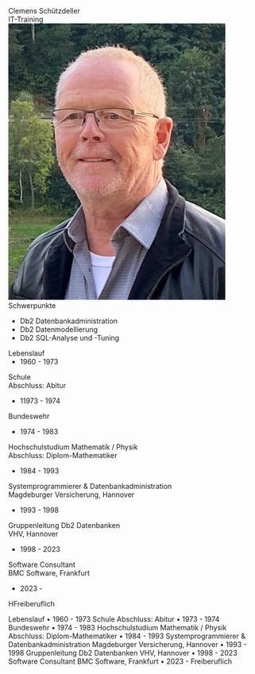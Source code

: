 <div class="hGrid">
  <div class="grid-2">
    <div class="gridHeader">Clemens Schützdeller</div>
    <div class="gridHeader">IT-Training</div>
  </div>
  <div class="grid-1">
    <img src="SchuetzdellerClemens.jpg">
  </div>
<div class="gridBreak"></div>
</div>

<div class="hGrid">
  <div class="grid-2">
    <div class="gridTitle">Schwerpunkte</div>
      <ul>
        <li>Db2 Datenbankadministration</li>
        <li>Db2 Datenmodellierung</li>
        <li>Db2 SQL-Analyse und -Tuning</li>
      </ul>
    </div>
<div class="gridBreak"></div>
</div>

<div class="hGrid" style="padding: 0;">
  <div class="grid-2">
    <div class="gridTitle">Lebenslauf</div>
    <div class="hGrid">
      <div class="grid-1"><ul style="margin: 0;"><li>1960 - 1973</li></ul></div>
      <div class="grid-2"><p>Schule<br>Abschluss: Abitur</p></div>
    <div class="gridBreak" style="height; calc(0.5 * var(--base-font-size))"></div>
      <div class="grid-1"><ul style="margin: 0;"><li>11973 - 1974</li></ul></div>
      <div class="grid-2"><p>Bundeswehr</p></div>
    <div class="gridBreak" style="height; calc(0.5 * var(--base-font-size))"></div>
      <div class="grid-1"><ul style="margin: 0;"><li>1974 - 1983</li></ul></div>
      <div class="grid-2"><p>Hochschulstudium Mathematik / Physik<br>Abschluss: Diplom-Mathematiker</p></div>
    <div class="gridBreak" style="height; calc(0.5 * var(--base-font-size))"></div>
      <div class="grid-1"><ul style="margin: 0;"><li>1984 - 1993</li></ul></div>
      <div class="grid-2"><p>Systemprogrammierer & Datenbankadministration<br>Magdeburger Versicherung, Hannover</p></div>
    <div class="gridBreak"></div>
      <div class="grid-1"><ul style="margin: 0;"><li>1993 - 1998</li></ul></div>
      <div class="grid-2"><p>Gruppenleitung Db2 Datenbanken<br>VHV, Hannover</p></div>
    <div class="gridBreak"></div>
      <div class="grid-1"><ul style="margin: 0;"><li>1998 - 2023</li></ul></div>
      <div class="grid-2"><p>Software Consultant<br>BMC Software, Frankfurt</p></div>
    <div class="gridBreak"></div>
      <div class="grid-1"><ul style="margin: 0;"><li>2023 -</li></ul></div>
      <div class="grid-2"><p>HFreiberuflich</p></div>
    <div class="gridBreak"></div>
    </div>
  </div>
<div class="gridBreak"></div>
</div>




Lebenslauf
• 1960 - 1973 Schule
Abschluss: Abitur
• 1973 - 1974 Bundeswehr
• 1974 - 1983 Hochschulstudium Mathematik / Physik
Abschluss: Diplom-Mathematiker
• 1984 - 1993 Systemprogrammierer & Datenbankadministration
Magdeburger Versicherung, Hannover
• 1993 - 1998 Gruppenleitung Db2 Datenbanken
VHV, Hannover
• 1998 - 2023 Software Consultant
BMC Software, Frankfurt
• 2023 - Freiberuflich
